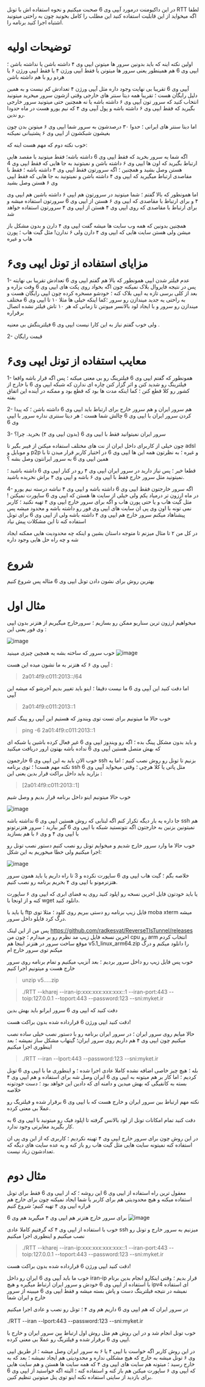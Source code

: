 در این داکیومنت درمورد آیپی وی 6 صحبت میکنیم و نحوه استفاده اش با تونل RTT لطفا اگه میخواید از این قابلیت استفاده کنید این مطلب را کامل بخونید چون به راحتی میتونید اشتباه اجرا کنید برنامه را.


# توضیحات اولیه

اولین نکته اینه که باید بدونین سرور ها میتونن ایپی وی ۴ داشته باشن  یا نداشته باشن ؛ ایپی وی 6 هم همینطور 
یعنی سرور ها میتونن یا فقط ایپی ورژن ۴ یا فقط ایپی ورژن ۶ یا هردو رو با هم داشته باشن

آیپی وی 6 تقریبا بی نهایت وجود داره مثل آیپی ورژن ۴ تعدادش کم نیست و به همین دلیل رایگان هست ؛ تقریبا همه دیتا سنتر های خارجی وقتی ازشون سرور میخرید میتونید انتخاب کنید که سرور تون آیپی وی ۶ داشته باشه یا نه
همچنین حتی میتونید سرور خارجی بگیرید که فقط ایپی وی ۶ داشته باشه و پول آیپی وی ۴ که نیم یورو هست در ماه حدودا رو ندین.

اما دیتا سنتر های ایرانی ؛ حدوا ۳۰ درصدشون به سرور شما ایپی وی ۶ میتونن بدن چون بغیشون شبکشون از ایپی وی ۶ پشتیبانی نمیکنه 

خوب نکته دوم که مهم هست اینه که:

اگه شما یه سرور بخرید که فقط ایپی وی 6 داشته باشه؛ فقط میتونید با مقصد هایی ارتباط بگیرید که اون ها  ایپی وی ۶ داشته باشن و نمیتونید به جا هایی که فقط ایپی وی 4 هستن وصل بشید
و همچنین ؛ اگه سرورتون فقط ایپی وی ۴ داشته باشه ؛ فقط با مقاصدی ارتباط میگیرید که ایپی وی ۴ داشته باشن و نمیتونید به جا هایی که فقط ایپی وی ۶ هستن وصل بشید

اما همونطور که بالا گفتم ؛ شما میتونید در سرورتون هم ایپی ۶ داشته باشین هم ایپی وی ۴  و برای ارتباط با مقاصدی که ایپی وی ۶ هستن از ایپی وی 6 سرورتون استفاده میشه و برای ارتباط با مقاصدی که روی ایپی وی ۴ هستن
از ایپی وی ۴ سرورتون استفاده خواهد شد

همچنین بدونین که همه وب سایت ها میشه گفت ایپی وی ۴ دارن و بدون مشکل باز میشن ولی هستن سایت هایی که ایپی وی ۴ دارن ولی ۶ ندارن! مثل گیت هاب ؛ پورن هاب و غیره

# مزایای استفاده از تونل ایپی وی۶ 

1- عدم فیلتر شدن ایپی
همونطور که بالا هم گفتم ایپی وی 6 تعدادش تقریبا بی نهایته پس در نتیجه فایروال بلاک نمیکنه چون اگه بخواد روی پکت های ایپی وی 6 وقت بزاره  و بعد از کلی برسی تازه یه ایپی بلاک کنه ؛ خودشو مسخره کرده چون ایپی رایگان هست و به راحتی یه جدید میندازن رو سرور ؛‌کما اینکه خیلی ها مثلا ۱۰ تا ایپی وی 6 مختلف میندازن رو سرور و با ایجاد لود بالانسر میوتنن تا زمانی که هر ۱۰ تاش فیلتر نشده اتصال برقراره

ولی خوب گفتم نیاز به این کارا نیست ایپی وی 6 فیلترینگش بی معنیه .

2- قیمت رایگان

# معایب استفاده از تونل ایپی وی۶

1- همونطور که گفتم ایپی وی 6 فیلترینگ رو بی معنی میکنه ؛ پس اگه قرار باشه واقعا فیلترینگ رو شدید کنن و اثر گزار کنن چاره ای ندارن که شبکه ایپی وی 6 با خارج از کشور رو کلا قطع کنن ؛ کما اینکه مدت ها بود که قطع بود و ممکنه در آینده این اتفاق بفته

2- هم سرور ایران و هم سرور خارج برای ارتباط باید ایپی وی 6 داشته باشن ؛ که  پیدا کردن سرور ایران با ایپی وی 6 چالش شما هست ؛ هر دیتا سنتری نداره سرور با ایپی وی 6

3- سرور ایران نمیتوانید فقط با ایپی وی 6 (بدون ایپی وی ۴) بخرید. چرا؟

 چون خیلی از کاربرای داخل ایران از نت های مختلف استفاده میکنن از فیبر بگیر تا adsl و موبایل و p2p و غیره ؛ به نظرتون همه این ها ایپی وی 6 در اختیار کاربر قرار میدن تا با همین ایپی وی 6 به سرور ایرانتون وصل بشه ؟

قطعا خیر ؛ پس نیاز دارید در سرور ایران ایپی وی ۴ رو در کنار ایپی وی 6 داشته باشید ؛ نمیتونید مثل سرور خارج فقط با ایپی وی ۶ باشه و ایپی وی ۴ براش نخریده باشید.

4- اگه سرور خارجتون فقط ایپی وی 6 داشته باشه و ایپی وی ۴ نباشه درسته نیم یورو در ماه ارزون تر درمیاد یکم ولی خیلی از سایت ها هستن که ایپی وی 6 ساپورت نمیکنن ! مثل گیت هاب و یا حتی پورن هاب و اگه برای سرور خارج ایپی وی ۴ تهیه نکنید ؛ کاربر نمی تونه با اون وی پی ان سایت های ایپی وی فور رو داشته باشه و محدود میشه پس پیشناهاد میکنم سرور خارج هم ایپی وی ۴ داشته باشه ولی از ایپی وی 6 برای تونل استفاده کنه تا این مشکلات پیش نیاد 

در کل من ۲ تا مثال میزنم تا متوجه داستان بشین و اینکه چه محدودیت هایی ممکنه ایجاد شه و چه راه حل هایی وجود داره

# شروع

بهترین روش برای نشون دادن تونل ایپی وی 6 مثاله پس شروع کنیم

# مثال اول 
میخواهیم ارزون ترین سناریو ممکن رو بسازیم ؛ سرورخارج میگیریم از هتزنر بدون ایپی وی فور یعنی این :



![image](https://github.com/radkesvat/ReverseTlsTunnel/assets/134321679/1dd3080b-9f52-4b4e-8a67-b7b3d01e4766)






خوب سرور که ساخته بشه یه همچین چیزی میبنید 
![image](https://github.com/radkesvat/ReverseTlsTunnel/assets/134321679/b65ea31c-0701-44d9-a1f3-5a41ab87351b)





آیپی وی ۶ که هتزنر به ما نشون میده این هست :

> 2a01:4f9:c011:2013::/64

اما دقت کنید این آیپی وی 6 ما نیست دقیقا ؛‌ اینو باید تغییر بدیم آخرشو که میشه این آیپی 

> 2a01:4f9:c011:2013::1

خوب حالا ما میتونیم برای تست توی ویندوز که هستیم این آیپی رو پینگ کنیم
> ping -6 2a01:4f9:c011:2013::1

و باید بدون مشکل پینگ بده ؛ اگه رو ویندوز ایپی وی 6 غیر فعال کرده باشین یا شبکه ای که بهش متصل هستین آیپی وی 6 نداده باشه بهتون
ارور دریافت میکنید 


خوب الان باید به این ایپی وی 6 خارجمون ssh بزنیم تا تونل رو روش نصب کنیم ؛ اما یه نکته مهم هست! ؛ توی برنامه ssh مثل پاتی یا کلا هرچی ؛ وقتی میخواید آیپی وی 6 بزارید
باید داخل براکت قرار بدین یعنی این :

> [2a01:4f9:c011:2013::1]

خوب حالا میتونیم اینو داخل برنامه قرار بدیم و وصل شیم




![image](https://github.com/radkesvat/ReverseTlsTunnel/assets/134321679/44ac6d45-bd9b-4c7f-9ef8-0587a340049a)


جا داره یه بار دیگه تکرار کنم اگه لبتابی که روش هستین ایپی وی 6 نداشته باشه ssh هم نمیتونین بزنین به خارجتون اگه نتونستید شبکه با ایپی وی 6 گیر بیارید ؛ سرور هتزنرتونو با ایپی وی ۴ و وی ۶ با هم بسازید 



خوب حالا ما وارد سرور خارج شدیم و میخوایم تونل رو نصب کنیم 
دستور نصب تونل رو اجرا میکنیم ولی خطا میخوریم به این شکل:


![image](https://github.com/radkesvat/ReverseTlsTunnel/assets/134321679/4c87937c-afb1-434b-90f7-dd9403f584fb)



خلاصه بگم ؛ گیت هاب ایپی وی 6 ساپورت نکرده و 3 تا راه داریم
یا باید همون سرور هتزنرمونو با ایپی وی ۴ بخریم برنامه رو نصب کنیم.

یا باید خودتون فایل اخرین نسخه رو اپلود کنید روی یه فضای ابری که ایپی وی ۶ ساپورت کنه و از اونجا با wget دانلود کنید.

یا باید با ftp فایل زیپ برنامه رو دستی ببریم روی کلود ؛ مثلا توی moba xterm میشه درگ کرد فایلو داخل سرور.

پس من از این لینک https://github.com/radkesvat/ReverseTlsTunnel/releases اخرین نسخه فایل زیپ مد نظرم رو بر میدارم ؛ چون من cpu رو arm انتخاب کردم موقع ساخت سرور در هتزنر 
اینجا هم v5.1_linux_arm64.zip را دانلود میکنم و درگ میکنم توی سرور خارج ام


خوب پس فایل زیپ رو داخل سرور بردیم ؛ بعد آنزیپ میکنیم و تمام برنامه روی سرور خارج هست و میتونیم اجرا کنیم 


> unzip v5.....zip

> ./RTT --kharej --iran-ip:xxx:xxx:xxx:xxx::1 --iran-port:443 --toip:127.0.0.1 --toport:443 --password:123 --sni:myket.ir

دقت کنید که ایپی وی 6 سرور ایرانو باید بهش بدین

دقت کنید ایپی ورژن 6 قرارداده شده بدون براکت هست! 

حالا میایم روی سرور ایران ؛ در سرور ایران برنامه رو با دستور نصب خیلی ساده نصب میکنیم چون ایپی وی ۴ هم داریم روی سرور ایران؛ گیتهاب مشکل ساز نمیشه ؛ بعد اینطوری اجرا میکنیم


> ./RTT --iran  --lport:443 --password:123 --sni:myket.ir

بله ؛ هیچ چیز خاصی اضافه نشده کاملا عادی اجرا شده ؛ و اینطوری ما با ایپی وی 6 تونل کردیم ؛ اما کار بر هم میتونه به ایپی وی 6 ایران وصل شه برای استفاده و هم ایپی وی ۴ 
بسته به کانفیگی که بهش میدین و دامنه ای که دادین این خواهد بود ؛ دست خودتونه خلاصه

نکته مهم ارتباط بین سرور ایران و خارج هست که با ایپی وی 6 برقرار شده و فیلتریگ رو عملا بی معنی کرده.

دقت کنید تمام امکانات تونل از لود بالانس گرفته تا اپلود فیک رو میتونید با ایپی وی 6 به کار بگیرید مغایرتی وجود ندارد.

در این روش چون برای سرور خارج ایپی وی ۴ تهینه نکردیم  ؛ کاربری که از این وی پی ان استفاده کنه نمیتونه سایت هایی مثل گیت هاب رو باز کنه و یه عده سایت های دیگه که تعدادشون زیاد نیست.


# مثال دوم

معقول ترین راه استفاده از ایپی وی 6 این روشه ؛ که از ایپی وی 6 فقط برای تونل استفاده میکنه و هیچ محدودیتی هم برای کاربر یا شما ایجاد نمیکنه چون برای خارج هم قراره ایپی وی ۴ تهیه کنیم؛ شروع کنیم

برای سرور خارج هتزنر هم ایپی وی ۴ میگیرید هم وی 6
![image](https://github.com/radkesvat/ReverseTlsTunnel/assets/134321679/ee977da8-5934-4116-a912-439c3a88dbea)



خوب با استفاده از ایپی وی ۴ که گرفتیم کاملا عادی ssh میزنیم به سرور خارج و تونل رو نصب میکنیم و اینطوری اجرا میکنیم

> ./RTT --kharej --iran-ip:xxx:xxx:xxx:xxx::1 --iran-port:443 --toip:127.0.0.1 --toport:443 --password:123 --sni:myket.ir


 دقت کنید ایپی ورژن 6 قرارداده شده بدون براکت هست! 
 
خوب ما باید آیپی وی 6 ایران رو داخل iran-ip قرار بدیم ؛‌ وقتی اینکارو انجام بدین  برنام با استفاده از ایپی وی 6 خودش  و سرور ایران ارتباط میگیره و هیچ ipv4 ای استفاده نمیشه در نتیجه فیلترینگ دست و پاش بسته میشه و فقط
ایپی وی 6 میبینه از سرور خارج و ایران شما


در سرور ایران که هم ایپی وی 6 داریم هم وی ۴ ؛ تونل رو نصب و عادی اجرا میکنیم

./RTT --iran  --lport:443 --password:123 --sni:myket.ir


خوب تونل انجام شد و در این روش هم مثل روش اول ارتباط بین سرور ایران و خارج با ایپی وی 6 برقرار شده و فیلتریگ رو عملا بی معنی کرده.


در این روش کاربر اگه خواست با ایپی ۴ یا ۶ به سرور ایران وصل میشه ؛ از طریق ایپی وی ۶ تونل میشه به خارج که هیچ مشکلی نداره و محدودیتی هم ایجاد نمیشه ؛ بعد که به خارج رسید ؛ میتونه هم سایت های ایپی وی ۴ که همه سایت ها هستن
و هم سایت هایی که ایپی وی ۶ ساپورت میکنن هم باز کنه و استفاده کنه ؛ البته اگه خواستید از ایپی وی 6 برای بازدید از سایتی استفاده نکنه اینو توی پنل میتونین تنظیم کنین.







